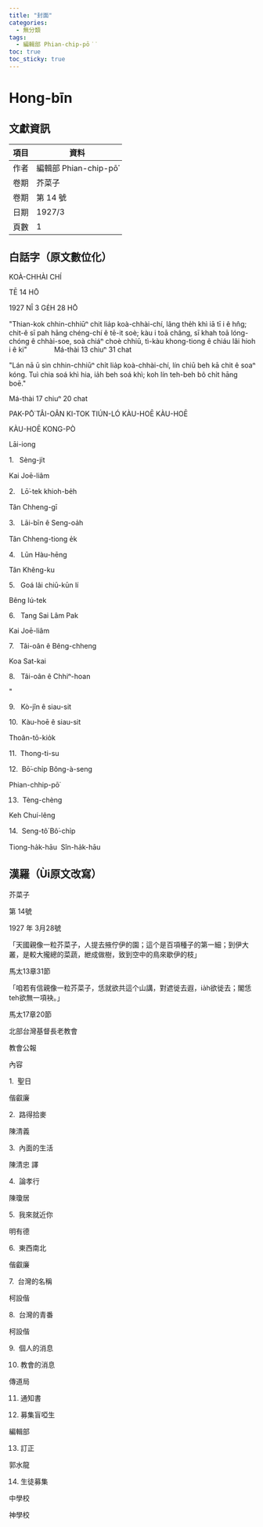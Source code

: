 ```yaml
---
title: "封面"
categories:
  - 無分類
tags:
  - 編輯部 Phian-chip-pō͘͘
toc: true
toc_sticky: true
---
```


# Hong-bīn

## 文獻資訊

| 項目 | 資料 |
|---|---|
| 作者 | 編輯部 Phian-chip-pō͘͘ |
| 卷期 | 芥菜子 |
| 卷期 | 第 14 號 |
| 日期 | 1927/3 |
| 頁數 | 1 |

## 白話字（原文數位化）

KOÀ-CHHÀI CHÍ

TĒ 14 HŌ

1927 NÎ 3 GE̍H 28 HŌ

"Thian-kok chhin-chhiūⁿ chit lia̍p koà-chhài-chí, lâng the̍h khì iā tī i ê hn̂g; chit-ê sī pah hāng chéng-chí ê tē-it soè; kàu i toā châng, sī khah toā lóng-chóng ê chhài-soe, soà chiáⁿ choè chhiū, tì-kàu khong-tiong ê chiáu lâi hioh i ê ki"              Má-thài 13 chiuⁿ 31 chat

"Lán nā ū sìn chhin-chhiūⁿ chi̍t lia̍p koà-chhài-chí, lín chiū beh kā chit ê soaⁿ kóng. Tuì chia soá khì hia, ia̍h beh soá khì; koh lín teh-beh bô chi̍t hāng boē."

Má-thài 17 chiuⁿ 20 chat

PAK-PŌ͘ TÂI-OÂN KI-TOK TIÚN-LÓ KÀU-HOĒ KÀU-HOĒ

KÀU-HOĒ KONG-PÒ

Lāi-iong

1.   Sèng-ji̍t

Kai Joē-liâm

2.   Lō͘-tek khioh-be̍h

Tân Chheng-gī

3.   Lāi-bīn ê Seng-oa̍h

Tân Chheng-tiong e̍k

4.   Lūn Hàu-hēng

Tân Khêng-ku

5.   Goá lâi chiū-kūn lí

Bêng Iú-tek

6.   Tang Sai Lâm Pak

Kai Joē-liâm

7.   Tâi-oân ê Bêng-chheng

Koa Sat-kai

8.   Tâi-oân ê Chhiⁿ-hoan

"

9.   Kò-jîn ê siau-sit

10.  Kàu-hoē ê siau-sit

Thoân-tō-kio̍k

11.  Thong-ti-su

12.  Bō͘-chi̍p Bông-à-seng

Phian-chhip-pō͘

13.  Tèng-chèng

Keh Chuí-lêng

14.  Seng-tô͘ Bô͘-chi̍p

Tiong-ha̍k-hāu  Sîn-ha̍k-hāu

## 漢羅（Ùi原文改寫）

芥菜子

第 14號

1927 年 3月28號

「天國親像一粒芥菜子，人提去掖佇伊的園；這个是百項種子的第一細；到伊大叢，是較大攏總的菜蔬，紲成做樹，致到空中的鳥來歇伊的枝」

馬太13章31節

「咱若有信親像一粒芥菜子，恁就欲共這个山講，對遮徙去遐，ia̍h欲徙去；閣恁teh欲無一項袂。」

馬太17章20節

北部台灣基督長老教會

教會公報

內容

1.  聖日

偕叡廉

2.  路得拾麥

陳清義

3.  內面的生活

陳清忠 譯

4.  論孝行

陳瓊居

5.  我來就近你

明有德

6.  東西南北

偕叡廉

7.  台灣的名稱

柯設偕

8.  台灣的青番

柯設偕

9.  個人的消息

10. 教會的消息

傳道局

11. 通知書

12. 募集盲啞生

編輯部

13. 訂正

郭水龍

14. 生徒募集

中學校

神學校
